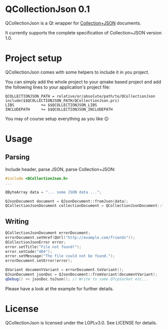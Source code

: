 QCollectionJson 0.1
===================

QCollectionJson is a Qt wrapper for [Collection+JSON](http://amundsen.com/media-types/collection/) documents.

It currently supports the complete specification of Collection+JSON version 1.0.


Project setup
=============

QCollectionJson comes with some helpers to include it in you project.

You can simply add the whole project to your qmake based project and add the following lines to your application's project file:

````
QCOLLECTIONJSON_PATH = relative/or/absolute/path/to/QCollectionJson
include($$QCOLLECTIONJSON_PATH/QCollectionJson.pri)
LIBS            += $$QCOLLECTIONJSON_LIBS
INCLUDEPATH     += $$QCOLLECTIONJSON_INCLUDEPATH
`````

You may of course setup everything as you like :wink:


Usage
=====

Parsing
-------

Include header, parse JSON, parse Collection+JSON:

```` C++
#include <QCollectionJson.h>
...

QByteArray data = "... some JSON data ...";

QJsonDocument document = QJsonDocument::fromJson(data);
QCollectionJsonDocument collectionDocument = QCollectionJsonDocument::fromQVariant(document.toVariant().toMap());
````

Writing
-------
```` C++
QCollectionJsonDocument errorDocument;
errorDocument.setHref(QUrl("http://example.com/friends"));
QCollectionJsonError error;
error.setTitle("File not found!");
error.setCode("404");
error.setMessage("The file could not be found.");
errorDocument.setError(error);

QVariant documentVariant = errorDocument.toVariant();
QJsonDocument jsonDoc = QJsonDocument::fromVariant(documentVariant);
qDebug() << jsonDoc.toJson(); // Write to some QTcpSocket etc...
````

Please have a look at the example for further details.


License
=======

QCollectionJson is licensed under the LGPLv3.0. See LICENSE for details.
